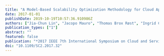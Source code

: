 ```yaml
---
title: "A Model-Based Scalability Optimization Methodology for Cloud Applications"
date: 2017-01-01
publishDate: 2019-10-19T10:57:36.910986Z
authors: ["Jia-Chun Lin", "Jacopo Mauro", "Thomas Brox Røst", "Ingrid Chieh Yu"]
publication_types: ["1"]
abstract: ""
featured: false
publication: "*2017 IEEE 7th International Symposium on Cloud and Service Computing, SC(²) 2017, Kanazawa, Japan, November 22-25, 2017*"
doi: "10.1109/SC2.2017.32"
---
```


